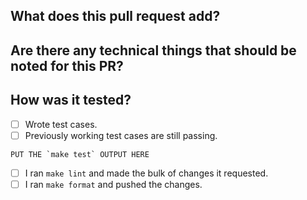 <!-- Please make your title somewhere around 5 words. -->
<!-- Please do a squash merge in this repository so that we have a succinct commit history on the main branch. -->
## What does this pull request add?


## Are there any technical things that should be noted for this PR?


## How was it tested?
- [ ] Wrote test cases.
- [ ] Previously working test cases are still passing.

```
PUT THE `make test` OUTPUT HERE
```
- [ ] I ran `make lint` and made the bulk of changes it requested.
- [ ] I ran `make format` and pushed the changes.
